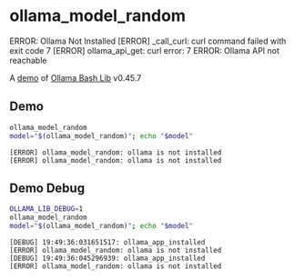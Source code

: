 # ollama_model_random
ERROR: Ollama Not Installed
[ERROR] _call_curl: curl command failed with exit code 7
[ERROR] ollama_api_get: curl error: 7
ERROR: Ollama API not reachable

A [demo](../README.md#demos) of [Ollama Bash Lib](https://github.com/attogram/ollama-bash-lib) v0.45.7

## Demo

```bash
ollama_model_random
model="$(ollama_model_random)"; echo "$model"
```
```
[ERROR] ollama_model_random: ollama is not installed
[ERROR] ollama_model_random: ollama is not installed

```

## Demo Debug

```bash
OLLAMA_LIB_DEBUG=1
ollama_model_random
model="$(ollama_model_random)"; echo "$model"
```
```
[DEBUG] 19:49:36:031651517: ollama_app_installed
[ERROR] ollama_model_random: ollama is not installed
[DEBUG] 19:49:36:045296939: ollama_app_installed
[ERROR] ollama_model_random: ollama is not installed

```
